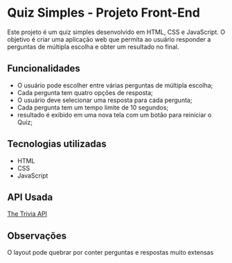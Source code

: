 <h1>Quiz Simples - Projeto Front-End</h1>

<p>Este projeto é um quiz simples desenvolvido em HTML, CSS e JavaScript. O objetivo é criar uma aplicação web que permita ao usuário responder a perguntas de múltipla escolha e obter um resultado no final.</p>

<h2>Funcionalidades</h2>

<ul>
<li>O usuário pode escolher entre várias perguntas de múltipla escolha;</li>
<li>Cada pergunta tem quatro opções de resposta;</li>
<li>O usuário deve selecionar uma resposta para cada pergunta;</li>
<li>Cada pergunta tem um tempo limite de 10 segundos;</li>
<li> resultado é exibido em uma nova tela com um botão para reiniciar o Quiz;</li>
</ul>

<h2>Tecnologias utilizadas</h2>

<ul>
<li>HTML</li>
<li>CSS</li>
<li>JavaScript</li>
</ul>

<h2>API Usada</h2>

[The Trivia API](https://the-trivia-api.com/)

<h2>Observações</h2>

<p>O layout pode quebrar por conter perguntas e respostas muito extensas</p>

